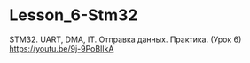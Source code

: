 # Lesson_6-Stm32
STM32. UART, DMA, IT. Отправка данных. Практика. (Урок 6)
https://youtu.be/9j-9PoBIlkA
